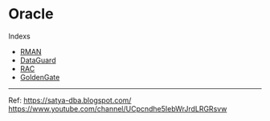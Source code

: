 # Oracle
Indexs

- [RMAN](https://github.com/ngocdiec/oracle/blob/main/RMAN/README.md)
- [DataGuard](https://github.com/ngocdiec/oracle/blob/main/DataGuard/README.md)
- [RAC](https://github.com/ngocdiec/oracle/blob/main/RAC/README.md)
- [GoldenGate](https://github.com/ngocdiec/oracle/blob/main/GoldenGate/README.md)

---
Ref:
https://satya-dba.blogspot.com/
https://www.youtube.com/channel/UCpcndhe5IebWrJrdLRGRsvw
